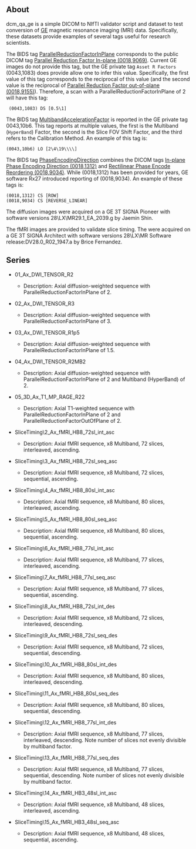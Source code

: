 
## About

dcm_qa_ge is a simple DICOM to NIfTI validator script and dataset to test conversion of [GE](https://www.gehealthcare.com/products/magnetic-resonance-imaging) magnetic resonance imaging (MRI) data. Specifically, these datasets provide examples of several tags useful for research scientists.

The BIDS tag [ParallelReductionFactorInPlane](https://bids-specification.readthedocs.io/en/latest/04-modality-specific-files/01-magnetic-resonance-imaging-data.html#in-plane-spatial-encoding) corresponds to the public DICOM tag [Parallel Reduction Factor In-plane (0018,9069)](http://dicomlookup.com/lookup.asp?sw=Tnumber&q=(0018,9069)). Current GE images do not provide this tag, but the GE private tag `Asset R Factors` (0043,1083) does provide allow one to infer this value. Specifically, the first value of this tag corresponds to the reciprocal of this value (and the second value is the reciprocal of [Parallel Reduction Factor out-of-plane (0018,9155)](http://dicomlookup.com/lookup.asp?sw=Tnumber&q=(0018,9155))). Therefore, a scan with a ParallelReductionFactorInPlane of 2 will have this tag:

```
 (0043,1083) DS [0.5\1] 
```

The BIDS tag [MultibandAccelerationFactor](https://bids-specification.readthedocs.io/en/latest/04-modality-specific-files/01-magnetic-resonance-imaging-data.html#slice-acceleration) is reported in the GE private tag 0043,10b6. This tag reports at multiple values, the first is the Multiband (`HyperBand`) Factor, the second is the Slice FOV Shift Factor, and the third refers to the Calibration Method. An example of this tag is:
 
```
(0043,10b6) LO [2\4\19\\\\] 
```

The BIDS tag [PhaseEncodingDirection](https://bids-specification.readthedocs.io/en/latest/04-modality-specific-files/01-magnetic-resonance-imaging-data.html#in-plane-spatial-encoding) combines the DICOM tags [In-plane Phase Encoding Direction (0018,1312)](http://dicomlookup.com/lookup.asp?sw=Tnumber&q=(0018,1312)) and [Rectilinear Phase Encode Reordering (0018,9034)](http://dicomlookup.com/lookup.asp?sw=Tnumber&q=(0018,9034)). While (0018,1312) has been provided for years, GE software Rx27 introduced reporting of (0018,9034). An example of these tags is:
 
```
(0018,1312) CS [ROW]
(0018,9034) CS [REVERSE_LINEAR]
```

The diffusion images were acquired on a GE 3T SIGNA Pioneer with software versions 28\LX\MR29.1_EA_2039.g by Jaemin Shin. 

The fMRI images are provided to validate slice timing. The were acquired on a GE 3T SIGNA Architect with software versions 28\LX\MR Software release:DV28.0_R02_1947.a by Brice Fernandez.

## Series

* 01_Ax_DWI_TENSOR_R2
  * Description: Axial diffusion-weighted sequence with ParallelReductionFactorInPlane of 2.
  
* 02_Ax_DWI_TENSOR_R3
  * Description: Axial diffusion-weighted sequence with ParallelReductionFactorInPlane of 3.

* 03_Ax_DWI_TENSOR_R1p5
  *  Description: Axial diffusion-weighted sequence with ParallelReductionFactorInPlane of 1.5.

* 04_Ax_DWI_TENSOR_R2MB2
  * Description: Axial diffusion-weighted sequence with ParallelReductionFactorInPlane of 2 and Multiband (HyperBand) of 2.

* 05_3D_Ax_T1_MP_RAGE_R22
  *  Description: Axial T1-weighted sequence with ParallelReductionFactorInPlane of 2 and ParallelReductionFactorOutOfPlane of 2.
  
* SliceTiming\2_Ax_fMRI_HB8_72sl_int_asc
  *  Description: Axial fMRI sequence, x8 Multiband, 72 slices, interleaved, ascending.
  
* SliceTiming\3_Ax_fMRI_HB8_72sl_seq_asc
  *  Description: Axial fMRI sequence, x8 Multiband, 72 slices, sequential, ascending.

* SliceTiming\4_Ax_fMRI_HB8_80sl_int_asc
  *  Description: Axial fMRI sequence, x8 Multiband, 80 slices, interleaved, ascending.

* SliceTiming\5_Ax_fMRI_HB8_80sl_seq_asc
  *  Description: Axial fMRI sequence, x8 Multiband, 80 slices, sequential, ascending.

* SliceTiming\6_Ax_fMRI_HB8_77sl_int_asc
  *  Description: Axial fMRI sequence, x8 Multiband, 77 slices, interleaved, ascending.

* SliceTiming\7_Ax_fMRI_HB8_77sl_seq_asc
  *  Description: Axial fMRI sequence, x8 Multiband, 77 slices, sequential, ascending.

* SliceTiming\8_Ax_fMRI_HB8_72sl_int_des
  *  Description: Axial fMRI sequence, x8 Multiband, 72 slices, interleaved, descending.

* SliceTiming\9_Ax_fMRI_HB8_72sl_seq_des
  *  Description: Axial fMRI sequence, x8 Multiband, 72 slices, sequential, descending.

* SliceTiming\10_Ax_fMRI_HB8_80sl_int_des
  *  Description: Axial fMRI sequence, x8 Multiband, 80 slices, interleaved, descending.

* SliceTiming\11_Ax_fMRI_HB8_80sl_seq_des
  *  Description: Axial fMRI sequence, x8 Multiband, 80 slices, sequential, descending.

* SliceTiming\12_Ax_fMRI_HB8_77sl_int_des
  *  Description: Axial fMRI sequence, x8 Multiband, 77 slices, interleaved, descending. Note number of slices not evenly divisible by multiband factor.

* SliceTiming\13_Ax_fMRI_HB8_77sl_seq_des
  *  Description: Axial fMRI sequence, x8 Multiband, 77 slices, sequential, descending. Note number of slices not evenly divisible by multiband factor.

* SliceTiming\14_Ax_fMRI_HB3_48sl_int_asc
  *  Description: Axial fMRI sequence, x8 Multiband, 48 slices, interleaved, ascending.

* SliceTiming\15_Ax_fMRI_HB3_48sl_seq_asc
  *  Description: Axial fMRI sequence, x8 Multiband, 48 slices, sequential, ascending.

